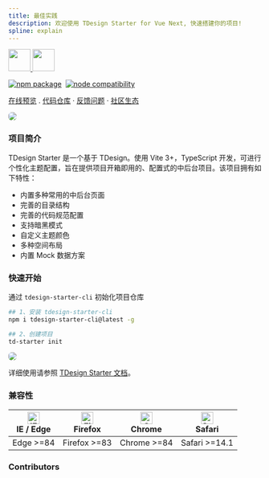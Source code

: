 ```yaml
---
title: 最佳实践
description: 欢迎使用 TDesign Starter for Vue Next, 快速搭建你的项目!
spline: explain
---
```


<p>
<a href="https://tdesign.tencent.com/starter/vue-next/" target="_blank">
<img src="https://tdesign.gtimg.com/starter/brand-logo-light.png" class="__light__" style="height:44px;margin-top:0;"/>
<img src="https://tdesign.gtimg.com/starter/brand-logo-dark.png" class="__dark__" style="height:44px;margin-top:0;"/>
</a>
</p>
<p>
  <a href="https://npmjs.com/package/vite"><img src="https://img.shields.io/npm/v/vite.svg" alt="npm package"></a>&nbsp;
  <a href="https://nodejs.org/en/about/releases/"><img src="https://img.shields.io/node/v/vite.svg" alt="node compatibility"></a>
</p>
<p>
  <a href="http://tdesign.tencent.com/starter/vue-next/">在线预览</a>
  .
  <a href="https://github.com/Tencent/tdesign-vue-next-starter">代码仓库</a>
  ·
  <a href="https://github.com/Tencent/tdesign-vue-next-starter/issues/new?assignees=&labels=&template=bug-report.zh-CN.yml&title=%5B%E7%BB%84%E4%BB%B6%E5%90%8D%E7%A7%B0%5D+%E6%8F%8F%E8%BF%B0%E9%97%AE%E9%A2%98%E7%9A%84%E6%A0%87%E9%A2%98">反馈问题</a>
  ·
  <a href="https://tdesign.tencent.com/starter/docs/vue-next/community-link">社区生态</a>
</p>
<p>
  <img src="https://tdesign.gtimg.com/starter/starter.png" style="border-radius:6px;border:1px solid var(--component-border)"/>
</p>

### 项目简介

TDesign Starter 是一个基于 TDesign。使用 Vite 3+，TypeScript 开发，可进行个性化主题配置，旨在提供项目开箱即用的、配置式的中后台项目。该项目拥有如下特性：

- 内置多种常用的中后台页面
- 完善的目录结构
- 完善的代码规范配置
- 支持暗黑模式
- 自定义主题颜色
- 多种空间布局
- 内置 Mock 数据方案

### 快速开始

通过 `tdesign-starter-cli` 初始化项目仓库

```bash
## 1、安装 tdesign-starter-cli
npm i tdesign-starter-cli@latest -g

## 2、创建项目
td-starter init
```

<p>
  <img src="https://tdesign.gtimg.com/starter/starter-cli.png" style="border-radius:6px;border:1px solid var(--component-border)"/>
</p>

详细使用请参照 [TDesign Starter 文档](https://tdesign.tencent.com/starter/docs/vue-next/get-started)。

### 兼容性

| [<img src="https://tdesign.gtimg.com/docs/edge_48x48.png" alt="IE / Edge" width="24px" height="24px" />](http://godban.github.io/browsers-support-badges/)<br/> IE / Edge | [<img src="https://tdesign.gtimg.com/docs/firefox_48x48.png" alt="Firefox" width="24px" height="24px" />](http://godban.github.io/browsers-support-badges/)<br/>Firefox | [<img src="https://tdesign.gtimg.com/docs/chrome_48x48.png" alt="Chrome" width="24px" height="24px" />](http://godban.github.io/browsers-support-badges/)<br/>Chrome | [<img src="https://tdesign.gtimg.com/docs/safari_48x48.png" alt="Safari" width="24px" height="24px" />](http://godban.github.io/browsers-support-badges/)<br/>Safari |
| ------------------------------------------------------------------------------------------------------------------------------------------------------------------------- | ----------------------------------------------------------------------------------------------------------------------------------------------------------------------- | -------------------------------------------------------------------------------------------------------------------------------------------------------------------- | -------------------------------------------------------------------------------------------------------------------------------------------------------------------- |
| Edge >=84                                                                                                                                                                 | Firefox >=83                                                                                                                                                            | Chrome >=84                                                                                                                                                          | Safari >=14.1                                                                                                                                                        |

### Contributors

<td-avatar username="pengYYYYY"></td-avatar>
<td-avatar username="uyarn"></td-avatar>
<td-avatar username="chrysalis1215"></td-avatar>
<td-avatar username="94dreamer"></td-avatar>
